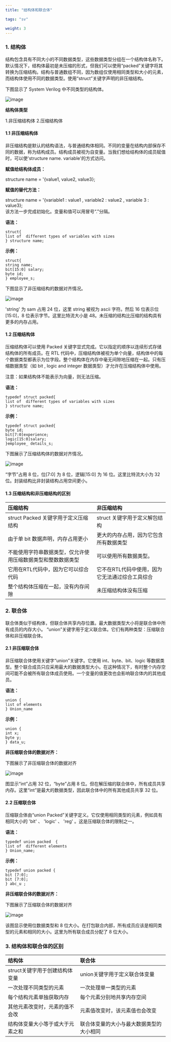 ```yaml
---
title: "结构体和联合体"

tags: "sv"

weight: 3
---
```


### 1. 结构体  

结构包含具有不同大小的不同数据类型，这些数据类型分组在一个结构体名称下。默认情况下，结构体最初是未压缩的形式，但我们可以使用“packed”关键字将其转换为压缩结构。结构与普通数组不同，因为数组仅使用相同类型和大小的元素，而结构体使用不同的数据类型。使用“struct”关键字声明的非压缩结构。  
 
下图显示了 System Verilog 中不同类型的结构体。

![image](https://user-images.githubusercontent.com/110484152/186200139-5258a878-c717-4c94-8fa4-33a53a8d7680.png)  


**结构体类型**

1.非压缩结构体
2.压缩结构体

#### 1.1 非压缩结构体
 
非压缩结构是默认的结构语法，与普通结构体相同。不同的变量在结构内部保存不同的数据，称为结构成员。结构成员被视为自变量。当我们想给结构体的成员赋值时，可以使'structure name. variable'的方式访问。
  

****赋值给结构体成员：****

structure name = '{value1, value2, value3};   

****赋值的替代方法：****  
 
 structure name = '{variable1 : value1 , variable2 : value2 , variable 3 : value3};  
该方法一步完成初始化。变量和值可以用冒号“.”分隔。


 **语法：**

`struct{`    
        `list of  different types of variables with sizes`      
      `} structure name;`    

**示例：**    
 
`struct{`   
       `string name;`   
       `bit[15:0] salary;`  
       `byte id;`  
       `} employee_s;`    

下图显示了非压缩结构的数据对齐情况。
 
![image](https://user-images.githubusercontent.com/110484152/187272132-8f676df5-921b-4ccd-9233-fd716266beaa.png)  


'string' 为 sam 占用 24 位，这里 string 被视为 ascii 字符。然后 16 位表示位[15:0]，8 位表示字节。这里比特流大小是 48。未压缩的结构比压缩的结构具有更多的内存占用。

#### 1.2 压缩结构体
 
压缩结构体可以使用 Packed 关键字显式完成。它以指定的顺序以连续形式存储结构体的所有成员。在 RTL 代码中，压缩结构体被视为单个向量，结构体中的每个数据类型都表示为位字段。整个结构体在内存中毫无间隙地压缩在一起。只有压缩数据类型（如 bit , logic and integer 数据类型）才允许在压缩结构体中使用。

注意：如果结构体不能表示为向量，则无法压缩。

 **语法：**  

`typedef struct packed{`  
`list of  different types of variables with sizes`  
`} structure name;`   

 **示例：**     

`typedef struct packed{`  
`byte id;`  
`bit[7:0]experience;`   
`logic[15:0]salary;`  
`}employee_ details_s;`   
  
下图展示了压缩结构体的数据对齐情况。

![image](https://user-images.githubusercontent.com/110484152/187272734-a3fff0ec-94bf-4b03-b065-4faf0263a4b9.png)  

“字节”占用 8 位，位[7:0] 为 8 位，逻辑[15:0] 为 16 位。这里比特流大小为 32 位。封装结构比非封装结构占用空间更小。


#### 1.3 压缩结构和非压缩结构的区别

**压缩结构**|**非压缩结构**|  
|:---------------------- | :-------------| 
struct Packed 关键字用于定义压缩结构| struct 关键字用于定义解包结构|      
|由于单 bit 数据声明，内存占用更小| 更大的内存占用，因为它包含所有数据类型|   
|不能使用字符串数据类型，仅允许使用压缩数据类型和整数数据类型| 可以使用所有数据类型。|  
|它用在RTL代码中，因为它可以综合代码 |它不在RTL代码中使用，因为它无法通过综合工具综合|   
|整个结构体压缩在一起，没有内存间隙 |未压缩结构体没有压缩 |      


### 2. 联合体

联合体类似于结构体，但联合体共享内存位置。最大数据类型大小将是联合体中所有成员的内存大小。 “union”关键字用于定义联合体。它们有两种类型：压缩联合体和非压缩联合体。

#### 2.1 非压缩联合体

非压缩联合体使用关键字“union”关键字。它使用 int、byte、bit、logic 等数据类型。整个联合成员只应采用最大的数据类型大小。在这种情况下，有时整个内存空间可能不会被所有联合体成员使用。一个变量的值更改也会影响联合体内的其他成员。

**语法：**  

`union {`   
`list of elements`  
`} Union_name`

**示例：**    

`union {`  
 `int x;`  
`byte y;`  
`} data_u;`  

**非压缩联合体的数据对齐：**   

下图展示了非压缩联合体的数据对齐

 ![image](https://user-images.githubusercontent.com/110484152/187362996-28178b48-1556-4738-a604-3051c5f5835d.png)  



图显示“int”占用 32 位，“byte”占用 8 位。但在解压缩的联合体中，所有成员共享内存。这里“int”是最大的数据类型，因此联合体中的所有其他成员共享 32 位。

#### 2.2 压缩联合体

压缩联合体由“union Packed”关键字定义。它仅使用相同类型的元素，例如具有相同大小的 'bit' 、 'logic' 、 'reg' 。这是压缩联合体的限制之一。

**语法：** 

`typedef union packed  {`  
`list of  different elements`  
`} Union_name;`  

**示例：**

`typedef union packed {`   
`bit [7:0];`  
`bit [7:0];`    
`} abc_u ;`  
  
**非压缩联合体的数据对齐：**   

下图展示了压缩联合体的数据对齐

![image](https://user-images.githubusercontent.com/110484152/187362817-9881a485-8a1d-4801-a431-47fa6fac8ae9.png)   

该图显示使用位数据类型和 8 位大小。在打包联合内部，所有成员应该是相同类型的元素和相同的大小。这里为所有联合成员分配了 8 位大小。

      
### 3. 结构体和联合体的区别

|**结构体**|**联合体**|  
|:---------------------- | :-------------| 
| struct关键字用于创建结构体变量 | union关键字用于定义联合体变量 |      
| 一次处理不同类型的元素 |一次处理单一类型的元素|   
| 每个结构元素单独获取内存 | 每个元素分别地共享内存空间|  
| 其他元素改变时，元素的值不会改 | 元素值改变时，该元素值也会改变|  
| 结构体变量大小等于或大于元素之和| 联合体变量的大小与最大数据类型的大小相同|   





  



  

